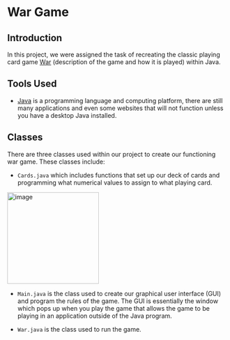 # War Game

## Introduction
In this project, we were assigned the task of recreating the classic playing card game [War](https://en.wikipedia.org/wiki/War_(card_game)) (description of the game and how it is played) within Java. 

## Tools Used
* [Java](https://www.oracle.com/java/) is a programming language and computing platform, there are still many applications and even some websites that will not function unless you have a desktop Java installed.

## Classes
There are three classes used within our project to create our functioning war game. These classes include:
* `Cards.java` which includes functions that set up our deck of cards and programming what numerical values to assign to what playing card.
<img width="210" alt="image" src="https://github.com/jbell22j/WarGamee/assets/141024595/88451c34-2865-4296-afe4-cecf52dbc9d9">

* `Main.java` is the class used to create our graphical user interface (GUI) and program the rules of the game. The GUI is essentially the window which pops up when you play the game that allows the game to be playing in an application outside of the Java program.

* `War.java` is the class used to run the game.

